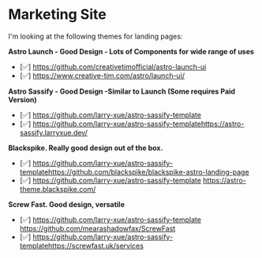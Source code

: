 # Marketing Site

I'm looking at the following themes for landing pages:

**Astro Launch - Good Design - Lots of Components for wide range of uses**
- [✅] https://github.com/creativetimofficial/astro-launch-ui
- [✅] https://www.creative-tim.com/astro/launch-ui/

**Astro Sassify - Good Design -Similar to Launch (Some requires Paid Version)**
- [✅] https://github.com/larry-xue/astro-sassify-template
- [✅] https://github.com/larry-xue/astro-sassify-templatehttps://astro-sassify.larryxue.dev/

**Blackspike. Really good design out of the box.**
- [✅] https://github.com/larry-xue/astro-sassify-templatehttps://github.com/blackspike/blackspike-astro-landing-page
- [✅] https://github.com/larry-xue/astro-sassify-template https://astro-theme.blackspike.com/

**Screw Fast. Good design, versatile**
- [✅] https://github.com/larry-xue/astro-sassify-template https://github.com/mearashadowfax/ScrewFast
- [✅] https://github.com/larry-xue/astro-sassify-templatehttps://screwfast.uk/services
